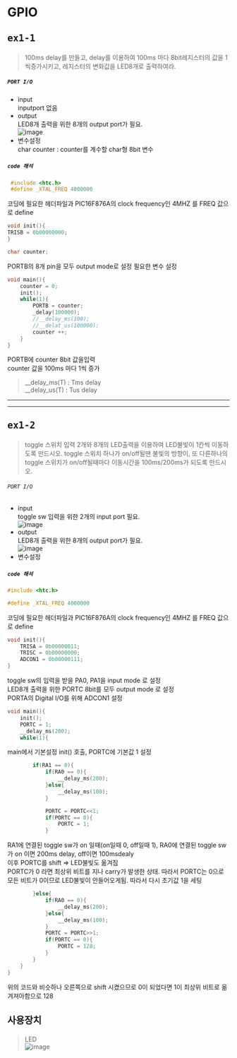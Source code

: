 # GPIO  
## <pre>ex1-1</pre>
>100ms delay를 만들고, delay를 이용하여 100ms 마다 8bit레지스터의 값을 1씩증가시키고, 레지스터의 변화값을 LED8개로 출력하여라.  
  
##### <code>PORT I/O</code>  
+ input  
	inputport 없음
+ output  
	LED8개 출력을 위한 8개의 output port가 필요.  
	![image](https://user-images.githubusercontent.com/43701183/48460173-f1e15f80-e810-11e8-9ff7-38fe81ceef45.png)  
+ 변수설정  
	char counter : counter를 계수할 char형 8bit 변수
	
##### <code>code 해석</code> 
```c   
 #include <htc.h>
 #define _XTAL_FREQ 4000000
```
코딩에 필요한 헤더파일과 PIC16F876A의 clock frequency인 4MHZ 를 FREQ 값으로 define
```c
void init(){
TRISB = 0b00000000;
}

char counter;
```
PORTB의 8개 pin을 모두 output mode로 설정 필요한 변수 설정
```c
void main(){
	counter = 0;
	init();
	while(1){
		PORTB = counter;
		_delay(100000);
		//__delay_ms(100);
		//__delat_us(100000);
		counter ++;
	}
}
```
PORTB에 counter 8bit 값을입력  
counter 값을 100ms 마다 1씩 증가 
>__delay_ms(T) : Tms delay  
>__delay_us(T) : Tus delay
  
  
  
  
    
* * *          
* * *
## <pre>ex1-2</pre>
>toggle 스위치 입력 2개와 8개의 LED출력을 이용하여 LED불빛이 1칸씩 이동하도록 만드시오. toggle 스위치 하나가 on/off될땐 불빛의 방향이, 또 다른하나의 toggle 스위치가 on/off될때마다 이동시간을 100ms/200ms가 되도록 만드시오.  
###### <code>PORT I/O</code>  
+ input  
	toggle sw 입력을 위한 2개의 input port 필요.  
	![image](https://user-images.githubusercontent.com/43701183/48461634-f4938300-e817-11e8-97f3-cebd09de9c8b.png)  
+ output  
	LED8개 출력을 위한 8개의 output port가 필요.  
	![image](https://user-images.githubusercontent.com/43701183/48460072-68ca2880-e810-11e8-89e9-a6beffff5021.png)  
+ 변수설정  
##### <code>code 해석</code>  
```c
#include <htc.h>

#define _XTAL_FREQ 4000000
```
코딩에 필요한 헤더파일과 PIC16F876A의 clock frequency인 4MHZ 를 FREQ 값으로 define  
```c
void init(){
	TRISA = 0b00000011;
	TRISC = 0b00000000;
	ADCON1 = 0b00000111;
}
```  
toggle sw의 입력을 받을 PA0, PA1을 input mode 로 설정  
LED8개 출력을 위한 PORTC 8bit를 모두 output mode 로 설정  
PORTA의 Digital I/O를 위해 ADCON1 설정  
```c
void main(){
	init();
	PORTC = 1;
	__delay_ms(200);
	while(1){
```
main에서 기본설정 init() 호출, PORTC에 기본값 1 설정
```c
		if(RA1 == 0){
			if(RA0 == 0){
				__delay_ms(200);
			}else{
				__delay_ms(100);
			}

			PORTC = PORTC<<1;
			if(PORTC == 0){
				PORTC = 1;
			}
```
RA1에 연결된 toggle sw가 on 일때(on일때 0, off일때 1), RA0에 연결된 toggle sw가 on 이면 200ms delay, off이면 100msdealy  
이후 PORTC를 shift => LED불빛도 옮겨짐  
PORTC가 0 라면 최상위 비트를 지나 carry가 발생한 상태. 따라서 PORTC는 0으로 모든 비트가 0이므로 LED불빛이 안들어오게됨. 따라서 다시 초기값 1을 세팅
```c
		}else{
			if(RA0 == 0){
				__delay_ms(200);
			}else{
				__delay_ms(100);
			}
			PORTC = PORTC>>1;
			if(PORTC == 0){
				PORTC = 128;
			}
		}
	}
}
```
위의 코드와 비슷하나 오른쪽으로 shift 시켰으므로 0이 되었다면 1이 최상위 비트로 옮겨져아함으로 128  

## <pre>사용장치</pre>  
>LED  
![image](https://user-images.githubusercontent.com/43701183/48461808-e2feab00-e818-11e8-901e-c0aab3782127.png)
